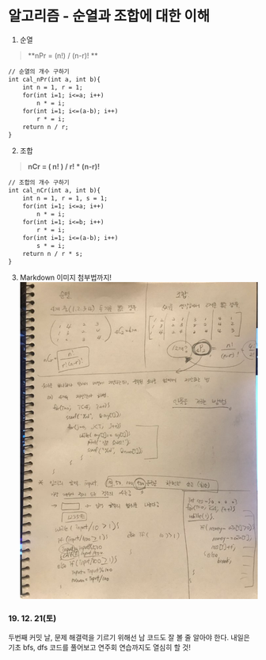 # 알고리즘 - 순열과 조합에 대한 이해

1. 순열
> **nPr = (n!) / (n-r)! **

```
// 순열의 개수 구하기
int cal_nPr(int a, int b){
    int n = 1, r = 1;
    for(int i=1; i<=a; i++)
        n * = i;
    for(int i=1; i<=(a-b); i++)
        r * = i;
    return n / r;
}
```

2. 조합
> **nCr = ( n! ) / r! * (n-r)!**

```
// 조합의 개수 구하기
int cal_nCr(int a, int b){
    int n = 1, r = 1, s = 1;
    for(int i=1; i<=a; i++)
        n * = i;
    for(int i=1; i<=b; i++)
        r * = i;
    for(int i=1; i<=(a-b); i++)
        s * = i;
    return n / r * s;
}
```

3. Markdown 이미지 첨부법까지!
![Alt text](./img_191221.jpg)

### 19. 12. 21(토)
두번째 커밋 날, 문제 해결력을 기르기 위해선 남 코드도 잘 볼 줄 알아야 한다. 내일은 기초 bfs, dfs 코드를 풀어보고 연주회 연습까지도 열심히 할 것!

